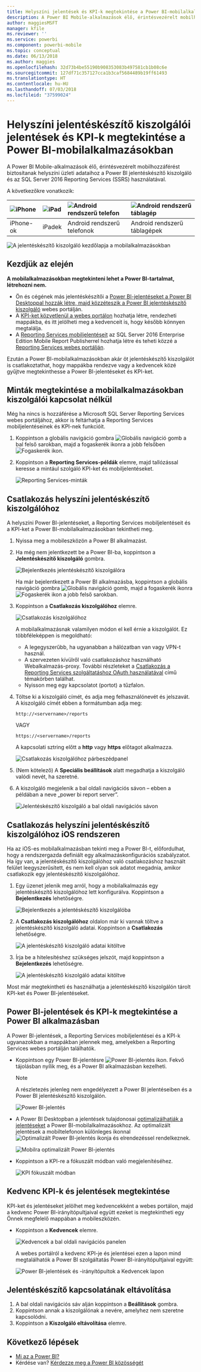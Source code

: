 ```yaml
---
title: Helyszíni jelentések és KPI-k megtekintése a Power BI-mobilalkalmazásokban
description: A Power BI Mobile-alkalmazások élő, érintésvezérelt mobilhozzáférést biztosítanak helyszíni üzleti adataihoz a Microsoft SQL Server Reporting Services és a Power BI jelentéskészítő kiszolgáló használatával.
author: maggiesMSFT
manager: kfile
ms.reviewer: ''
ms.service: powerbi
ms.component: powerbi-mobile
ms.topic: conceptual
ms.date: 06/13/2018
ms.author: maggies
ms.openlocfilehash: 32d73b4be55190b908353083b497581cb1b08c6e
ms.sourcegitcommit: 127df71c357127cca1b3caf5684489b19ff61493
ms.translationtype: HT
ms.contentlocale: hu-HU
ms.lasthandoff: 07/03/2018
ms.locfileid: "37599024"
---
```

# <a name="view-on-premises-report-server-reports-and-kpis-in-the-power-bi-mobile-apps"></a>Helyszíni jelentéskészítő kiszolgálói jelentések és KPI-k megtekintése a Power BI-mobilalkalmazásokban

A Power BI Mobile-alkalmazások élő, érintésvezérelt mobilhozzáférést biztosítanak helyszíni üzleti adataihoz a Power BI jelentéskészítő kiszolgáló és az SQL Server 2016 Reporting Services (SSRS) használatával.

A következőkre vonatkozik:

| ![iPhone](media/mobile-app-ssrs-kpis-mobile-on-premises-reports/iphone-logo-50-px.png) | ![iPad](media/mobile-app-ssrs-kpis-mobile-on-premises-reports/ipad-logo-50-px.png) | ![Android rendszerű telefon](media/mobile-app-ssrs-kpis-mobile-on-premises-reports/android-phone-logo-50-px.png) | ![Android rendszerű táblagép](media/mobile-app-ssrs-kpis-mobile-on-premises-reports/android-tablet-logo-50-px.png) |
|:--- |:--- |:--- |:--- |
| iPhone-ok |iPadek |Android rendszerű telefonok |Android rendszerű táblagépek |


![A jelentéskészítő kiszolgáló kezdőlapja a mobilalkalmazásokban](media/mobile-app-ssrs-kpis-mobile-on-premises-reports/power-bi-ipad-pbi-report-server-home.png)

## <a name="first-things-first"></a>Kezdjük az elején
**A mobilalkalmazásokban megtekinteni lehet a Power BI-tartalmat, létrehozni nem.**

* Ön és cégének más jelentéskészítői a [Power BI-jelentéseket a Power BI Desktoppal hozzák létre, majd közzéteszik a Power BI jelentéskészítő kiszolgáló](report-server/quickstart-create-powerbi-report.md) webes portálján. 
* A [KPI-ket közvetlenül a webes portálon](https://docs.microsoft.com/sql/reporting-services/working-with-kpis-in-reporting-services) hozhatja létre, rendezheti mappákba, és itt jelölheti meg a kedvenceit is, hogy később könnyen megtalálja. 
* A [Reporting Services mobiljelentéseit](https://docs.microsoft.com/sql/reporting-services/mobile-reports/create-mobile-reports-with-sql-server-mobile-report-publisher) az SQL Server 2016 Enterprise Edition Mobile Report Publisherrel hozhatja létre és teheti közzé a [Reporting Services webes portálján](https://docs.microsoft.com/sql/reporting-services/web-portal-ssrs-native-mode).  

Ezután a Power BI-mobilalkalmazásokban akár öt jelentéskészítő kiszolgálót is csatlakoztathat, hogy mappákba rendezve vagy a kedvencek közé gyűjtve megtekinthesse a Power BI-jelentéseket és KPI-ket. 

## <a name="explore-samples-in-the-mobile-apps-without-a-server-connection"></a>Minták megtekintése a mobilalkalmazásokban kiszolgálói kapcsolat nélkül
Még ha nincs is hozzáférése a Microsoft SQL Server Reporting Services webes portáljához, akkor is feltárhatja a Reporting Services mobiljelentéseinek és KPI-nek funkcióit. 

1. Koppintson a globális navigáció gombra ![Globális navigáció gomb](media/mobile-app-ssrs-kpis-mobile-on-premises-reports/power-bi-iphone-global-nav-button.png) a bal felső sarokban, majd a fogaskerék ikonra a jobb felsőben ![Fogaskerék ikon](media/mobile-app-ssrs-kpis-mobile-on-premises-reports/power-bi-ios-settings-icon.png).
2. Koppintson a **Reporting Services-példák** elemre, majd tallózással keresse a mintául szolgáló KPI-ket és mobiljelentéseket.
   
   ![Reporting Services-minták](media/mobile-app-ssrs-kpis-mobile-on-premises-reports/power-bi-iphone-ssrs-samples.png)

## <a name="connect-to-an-on-premises-report-server"></a>Csatlakozás helyszíni jelentéskészítő kiszolgálóhoz
A helyszíni Power BI-jelentéseket, a Reporting Services mobiljelentéseit és a KPI-ket a Power BI-mobilalkalmazásokban tekintheti meg. 

1. Nyissa meg a mobileszközön a Power BI alkalmazást.
2. Ha még nem jelentkezett be a Power BI-ba, koppintson a **Jelentéskészítő kiszolgáló** gombra.
   
   ![Bejelentkezés jelentéskészítő kiszolgálóra](media/mobile-app-ssrs-kpis-mobile-on-premises-reports/power-bi-connect-to-rs-login.png)
   
   Ha már bejelentkezett a Power BI alkalmazásba, koppintson a globális navigáció gombra ![Globális navigáció gomb](media/mobile-app-ssrs-kpis-mobile-on-premises-reports/power-bi-iphone-global-nav-button.png), majd a fogaskerék ikonra ![Fogaskerék ikon](media/mobile-app-ssrs-kpis-mobile-on-premises-reports/power-bi-ios-settings-icon.png) a jobb felső sarokban.
3. Koppintson a **Csatlakozás kiszolgálóhoz** elemre.
   
    ![Csatlakozás kiszolgálóhoz](media/mobile-app-ssrs-kpis-mobile-on-premises-reports/power-bi-android-server-sign-in.png)

     A mobilalkalmazásnak valamilyen módon el kell érnie a kiszolgálót. Ez többféleképpen is megoldható:

    - A legegyszerűbb, ha ugyanabban a hálózatban van vagy VPN-t használ.
    - A szervezeten kívülről való csatlakozáshoz használható Webalkalmazás-proxy. További részleteket a [Csatlakozás a Reporting Services szolgáltatáshoz OAuth használatával](mobile-oauth-ssrs.md) című témakörben találhat. 
    - Nyisson meg egy kapcsolatot (portot) a tűzfalon.

1. Töltse ki a kiszolgáló címét, és adja meg felhasználónevét és jelszavát. A kiszolgáló címét ebben a formátumban adja meg:
   
     `http://<servername>/reports`
   
     VAGY
   
     `https://<servername>/reports`
   
   A kapcsolati sztring előtt a **http** vagy **https** előtagot alkalmazza.
   
    ![Csatlakozás kiszolgálóhoz párbeszédpanel](media/mobile-app-ssrs-kpis-mobile-on-premises-reports/power-bi-ios-connect-to-server-dialog.png)
5. (Nem kötelező) A **Speciális beállítások** alatt megadhatja a kiszolgáló valódi nevét, ha szeretné.
6. A kiszolgáló megjelenik a bal oldali navigációs sávon – ebben a példában a neve „power bi report server”.
   
   ![Jelentéskészítő kiszolgáló a bal oldali navigációs sávon](media/mobile-app-ssrs-kpis-mobile-on-premises-reports/power-bi-iphone-left-nav-report-server.png)

## <a name="connect-to-an-on-premises-report-server-in-ios"></a>Csatlakozás helyszíni jelentéskészítő kiszolgálóhoz iOS rendszeren

Ha az iOS-es mobilalkalmazásban tekinti meg a Power BI-t, előfordulhat, hogy a rendszergazda definiált egy alkalmazáskonfigurációs szabályzatot. Ha így van, a jelentéskészítő kiszolgálóhoz való csatlakozáshoz használt felület leegyszerűsített, és nem kell olyan sok adatot megadnia, amikor csatlakozik egy jelentéskészítő kiszolgálóhoz. 

1. Egy üzenet jelenik meg arról, hogy a mobilalkalmazás egy jelentéskészítő kiszolgálóhoz lett konfigurálva. Koppintson a **Bejelentkezés** lehetőségre.

    ![Bejelentkezés a jelentéskészítő kiszolgálóba](media/mobile-app-ssrs-kpis-mobile-on-premises-reports/power-bi-config-server-sign-in.png)

2.  A **Csatlakozás kiszolgálóhoz** oldalon már ki vannak töltve a jelentéskészítő kiszolgáló adatai. Koppintson a **Csatlakozás** lehetőségre.

    ![A jelentéskészítő kiszolgáló adatai kitöltve](media/mobile-app-ssrs-kpis-mobile-on-premises-reports/power-bi-ios-remote-configure-connect-server.png)

3. Írja be a hitelesítéshez szükséges jelszót, majd koppintson a **Bejelentkezés** lehetőségre. 

    ![A jelentéskészítő kiszolgáló adatai kitöltve](media/mobile-app-ssrs-kpis-mobile-on-premises-reports/power-bi-config-server-address.png)

Most már megtekintheti és használhatja a jelentéskészítő kiszolgálón tárolt KPI-ket és Power BI-jelentéseket.

## <a name="view-power-bi-reports-and-kpis-in-the-power-bi-app"></a>Power BI-jelentések és KPI-k megtekintése a Power BI alkalmazásban
A Power BI-jelentések, a Reporting Services mobiljelentései és a KPI-k ugyanazokban a mappákban jelennek meg, amelyekben a Reporting Services webes portálján találhatók. 

* Koppintson egy Power BI-jelentésre ![Power BI-jelentés ikon](media/mobile-app-ssrs-kpis-mobile-on-premises-reports/power-bi-rs-mobile-report-icon.png). Fekvő tájolásban nyílik meg, és a Power BI alkalmazásban kezelheti.

    > [!NOTE]
  > A részletezés jelenleg nem engedélyezett a Power BI jelentéseiben és a Power BI jelentéskészítő kiszolgálón.
  
    ![Power BI-jelentés](media/mobile-app-ssrs-kpis-mobile-on-premises-reports/power-bi-iphone-report-server-report.png)
* A Power BI Desktopban a jelentések tulajdonosai [optimalizálhatják a jelentéseket](desktop-create-phone-report.md) a Power BI-mobilalkalmazásokhoz. Az optimalizált jelentések a mobiltelefonon különleges ikonnal ![Optimalizált Power BI-jelentés ikonja](media/mobile-app-ssrs-kpis-mobile-on-premises-reports/power-bi-rs-mobile-optimized-icon.png) és elrendezéssel rendelkeznek.
  
    ![Mobilra optimalizált Power BI-jelentés](media/mobile-app-ssrs-kpis-mobile-on-premises-reports/power-bi-rs-mobile-optimized-report.png)
* Koppintson a KPI-re a fókuszált módban való megjelenítéséhez.
  
    ![KPI fókuszált módban](media/mobile-app-ssrs-kpis-mobile-on-premises-reports/pbi_ipad_ssmrp_tile.png)

## <a name="view-your-favorite-kpis-and-reports"></a>Kedvenc KPI-k és jelentések megtekintése
KPI-ket és jelentéseket jelölhet meg kedvencekként a webes portálon, majd a kedvenc Power BI-irányítópultjaival együtt ezeket is megtekintheti egy Önnek megfelelő mappában a mobileszközén.

* Koppintson a **Kedvencek** elemre.
  
   ![Kedvencek a bal oldali navigációs panelen](media/mobile-app-ssrs-kpis-mobile-on-premises-reports/power-bi-ipad-faves-pbi-report-server-update.png)
  
   A webes portálról a kedvenc KPI-je és jelentései ezen a lapon mind megtalálhatók a Power BI szolgáltatás Power BI-irányítópultjaival együtt:
  
   ![Power BI-jelentések és -irányítópultok a Kedvencek lapon](media/mobile-app-ssrs-kpis-mobile-on-premises-reports/power-bi-ipad-favorites.png)

## <a name="remove-a-connection-to-a-report-server"></a>Jelentéskészítő kapcsolatának eltávolítása
1. A bal oldali navigációs sáv alján koppintson a **Beállítások** gombra.
2. Koppintson annak a kiszolgálónak a nevére, amelyhez nem szeretne kapcsolódni.
3. Koppintson a **Kiszolgáló eltávolítása** elemre.

## <a name="next-steps"></a>Következő lépések
* [Mi az a Power BI?](power-bi-overview.md)  
* Kérdése van? [Kérdezze meg a Power BI közösségét](http://community.powerbi.com/)

